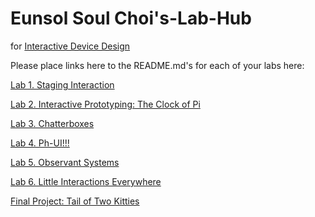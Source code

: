 # Eunsol Soul Choi's-Lab-Hub
for [Interactive Device Design](https://github.com/FAR-Lab/Developing-and-Designing-Interactive-Devices/)

Please place links here to the README.md's for each of your labs here:

[Lab 1. Staging Interaction](Lab%201/)

[Lab 2. Interactive Prototyping: The Clock of Pi](Lab%202/)

[Lab 3. Chatterboxes](Lab%203/)

[Lab 4. Ph-UI!!!](Lab%204/)

[Lab 5. Observant Systems](Lab%205/)

[Lab 6. Little Interactions Everywhere](Lab%206/)

[Final Project: Tail of Two Kitties](https://github.com/doublescoop/Interactive-Lab-Hub/blob/438bf07b85cbc144bbeaf30306a7332dac5669e7/FinalProject/The%20Tail%20of%20Two%20Kitties.md)

